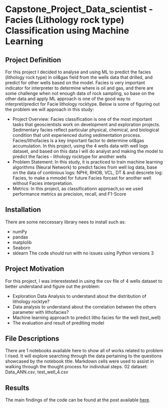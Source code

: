 # Capstone_Project_Data_scientist - Facies (Lithology rock type) Classification using Machine Learning
## Project Definition
For this project I decided to analyse and using ML to predict the facies (lithology rock type) in oil&gas field from the wells data that drilled, and predict for other wells based on the model. Facies is very important indicator for interpreter to determine where is oil and gas, and there are some challenge when not enough data of rock sampling, so base on the other data and apply ML approach is one of the good way to interpret/predict for Facie lithology rocktype. Below is some of figuring out the problem we will approach in this study:

- Project Overview: Facies classification is one of the most important tasks that geoscientists work on development and exploration projects. Sedimentary facies reflect particular physical, chemical, and biological condition that unit experienced during sedimentation process. Facies/lithofacies is a key important factor to determine oil&gas accumulation. In this project, using the 4 wells data with well logs dataset, and based on this data I will do analyst and making the model to predict the facies - lithology rocktype for another wells
- Problem Statement: In this study, it is practiced to train machine learning algorithms (Neural Network) to predict facies from well log data, base on the data of continious logs: NPHI, RHOB, VCL, DT & and descrete log: Facies, to make a mmodel for future Facies forcast for another well without Facies interpretation.
- Metrics: In this project, as classificationn approach,so we used performance metrics as precision, recall, and F1-Score

## Installation
There are some neccessary library nees to install such as:
- numPy
- pandas
- matplolib
- Seaborn
- sklearn
The code should run with no issues using Python versions 3
 
 ## Project Motivation 
For this project, I was interestested in using the csv file of 4 wells dataset to better understand and figure out the problem:

- Exploration Data Analysis to understand about the distribution of lithology rocktye?
- Data analysis to understand about the correlation between the others parameter with lithofacies?
- Machine learning approach to predict litho facies for the well (test_well)
- The evaluation and result of prediting model

## File Descriptions
There are 1 notebooks available here to show all of works related to problem I rised. It will explore searching through the data pertaining to the questions showcased by the notebook title. Markdown cells were used to assist in walking through the thought process for individual steps.
02 dataset: Data_ANN.csv, test_well_4.csv


## Results<a name="results"></a>

The main findings of the code can be found at the post available [here](https://medium.com/@NguyenKhoaLamTrinh/apply-machine-learning-model-neural-network-to-classify-the-facies-lithology-rock-type-8dca8fb37820).
